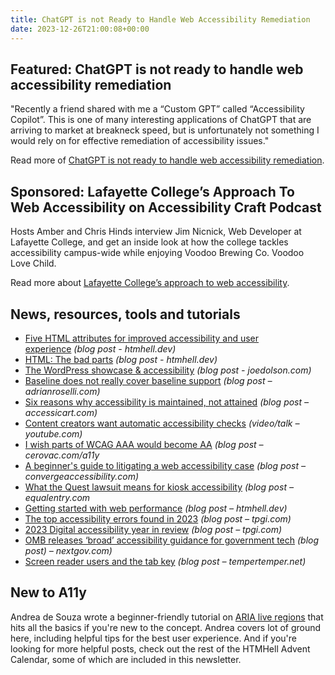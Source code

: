 ```yaml
---
title: ChatGPT is not Ready to Handle Web Accessibility Remediation
date: 2023-12-26T21:00:08+00:00
---
```


## Featured: ChatGPT is not ready to handle web accessibility remediation

"Recently a friend shared with me a “Custom GPT” called “Accessibility Copilot”. This is one of many interesting applications of ChatGPT that are arriving to market at breakneck speed, but is unfortunately not something I would rely on for effective remediation of accessibility issues."

Read more of [ChatGPT is not ready to handle web accessibility remediation](https://karlgroves.com/chatgpt-is-not-ready-to-handle-web-accessibility-remediation/).

## Sponsored: Lafayette College’s Approach To Web Accessibility on Accessibility Craft Podcast

Hosts Amber and Chris Hinds interview Jim Nicnick, Web Developer at Lafayette College, and get an inside look at how the college tackles accessibility campus-wide while enjoying Voodoo Brewing Co. Voodoo Love Child.

Read more about [Lafayette College’s approach to web accessibility](https://accessibilitycraft.com/044-lafayette-colleges-approach-to-web-accessibility-voodoo-brewing-co-voodoo-love-child/?utm_source=A11yWeekly&utm_medium=sponsored).

## News, resources, tools and tutorials

- [Five HTML attributes for improved accessibility and user experience](https://www.htmhell.dev/adventcalendar/2023/4/) *(blog post - htmhell.dev)*
- [HTML: The bad parts](https://www.htmhell.dev/adventcalendar/2023/13/) *(blog post - htmhell.dev)*
- [The WordPress showcase & accessibility](https://www.joedolson.com/2023/12/the-wordpress-showcase-accessibility/) *(blog post - joedolson.com)*
- [Baseline does not really cover baseline support](https://adrianroselli.com/2023/12/baseline-does-not-really-cover-baseline-support.html) *(blog post – adrianroselli.com)*
- [Six reasons why accessibility is maintained, not attained](https://accessicart.com/6-reasons-why-accessibility-is-maintained-not-attained/) *(blog post – accessicart.com)*
- [Content creators want automatic accessibility checks](https://www.youtube.com/watch?v=9hev_6L8SPk&list=PLpB9PGa2Ik9AOrzPuZIQBsluWg8Gli1JW&index=2) *(video/talk – youtube.com)*
- [I wish parts of WCAG AAA would become AA](https://cerovac.com/a11y/2023/12/i-wish-parts-of-wcag-aaa-would-become-aa/) *(blog post – cerovac.com/a11y*
- [A beginner's guide to litigating a web
  accessibility case](https://convergeaccessibility.com/2023/12/18/beginners-guide-to-web-accessibility-litigation/) *(blog post – convergeaccessibility.com)*
- [What the Quest lawsuit means for kiosk accessibility](https://equalentry.com/kiosk-accessibility-quest-lawsuit/) *(blog post – equalentry.com*
- [Getting started with web performance](https://www.htmhell.dev/adventcalendar/2023/14/) *(blog post – htmhell.dev)*
- [The top accessibility errors found in 2023](https://www.tpgi.com/the-top-accessibility-errors-found-in-2023/) *(blog post – tpgi.com)*
- [2023 Digital accessibility year in review](https://www.tpgi.com/2023-digital-accessibility-year-in-review/) *(blog post – tpgi.com)*
- [OMB releases ‘broad’ accessibility guidance for government tech](https://www.nextgov.com/digital-government/2023/12/omb-releases-broad-accessibility-guidance-government-tech/392949/) *(blog post) – nextgov.com)*
- [Screen reader users and the tab key](https://www.tempertemper.net/blog/screen-reader-users-and-the-tab-key) *(blog post – tempertemper.net)*

## New to A11y

Andrea de Souza wrote a beginner-friendly tutorial on [ARIA live regions](https://www.htmhell.dev/adventcalendar/2023/22/) that hits all the basics if you're new to the concept. Andrea covers lot of ground here, including helpful tips for the best user experience. And if you're looking for more helpful posts, check out the rest of the HTMHell Advent Calendar, some of which are included in this newsletter.
